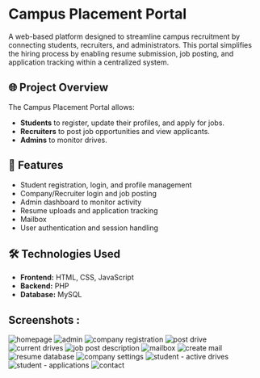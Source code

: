 # Campus Placement Portal

A web-based platform designed to streamline campus recruitment by connecting students, recruiters, and administrators. This portal simplifies the hiring process by enabling resume submission, job posting, and application tracking within a centralized system.

## 🌐 Project Overview

The Campus Placement Portal allows:
- **Students** to register, update their profiles, and apply for jobs.
- **Recruiters** to post job opportunities and view applicants.
- **Admins** to monitor drives.

## 🚀 Features

- Student registration, login, and profile management
- Company/Recruiter login and job posting
- Admin dashboard to monitor activity
- Resume uploads and application tracking
- Mailbox
- User authentication and session handling

## 🛠️ Technologies Used

- **Frontend:** HTML, CSS, JavaScript
- **Backend:** PHP
- **Database:** MySQL

## Screenshots :
![homepage](https://github.com/user-attachments/assets/366fb9d3-6812-46cd-8ee6-e4f306f40dfe)
![admin](https://github.com/user-attachments/assets/0eb0d13d-4f38-4914-8532-ddacd3443166)
![company registration](https://github.com/user-attachments/assets/0a798015-24c1-4bf2-ace9-bff01d43301d)
![post drive](https://github.com/user-attachments/assets/e9041e13-b3a5-4dd1-9c44-893e6f39d90e)
![current drives](https://github.com/user-attachments/assets/751f3932-3af9-4d96-adf5-ccc4054b6328)
![job post description](https://github.com/user-attachments/assets/cb2cf5b1-970d-491f-a59c-b0b66864c1d2)
![mailbox](https://github.com/user-attachments/assets/32177c5e-7373-411d-8f01-dfa7e4479018)
![create mail](https://github.com/user-attachments/assets/52ebde31-9c8e-4671-b3b4-0c6260f4e6fc)
![resume database](https://github.com/user-attachments/assets/4a5ac721-2940-49dc-82f0-01245c108189)
![company settings](https://github.com/user-attachments/assets/fc0da06f-f83a-45e3-9388-6227e663caa6)
![student - active drives](https://github.com/user-attachments/assets/2a91999f-fb87-4620-86ea-f293be55083a)
![student - applications](https://github.com/user-attachments/assets/d3e534b3-3431-46ea-8524-62b6e4a2aeb0)
![contact](https://github.com/user-attachments/assets/4db2be57-3234-459e-ab8e-abe3e54d8703)







